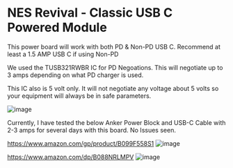 # NES Revival - Classic USB C Powered Module

This power board will work with both PD & Non-PD USB C.  Recommend at least a 1.5 AMP USB C if using Non-PD

We used the TUSB321RWBR IC for PD Negoations.  This will negotiate up to 3 amps depending on what PD charger is used.

This IC also is 5 volt only.  It will not negotiate any voltage about 5 volts so your equipment will always be in safe parameters.

![image](https://user-images.githubusercontent.com/70423454/211245067-9edf0977-9ca4-4d2b-83af-919b6c7a3872.png)

Currently, I have tested the below Anker Power Block and USB-C Cable with 2-3 amps for several days with this board.  No Issues seen.

https://www.amazon.com/gp/product/B099F558S1
![image](https://user-images.githubusercontent.com/70423454/217142073-3d757a44-037c-41ed-bf22-f7eded367a4b.png)

https://www.amazon.com/dp/B088NRLMPV
![image](https://user-images.githubusercontent.com/70423454/217141900-3643ec90-33e4-4688-945b-feec87a2b7b9.png)
